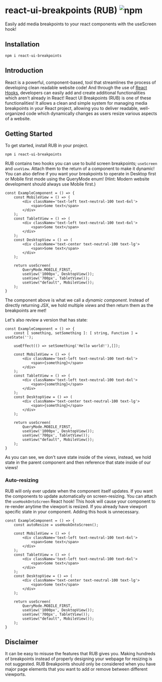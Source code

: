 # react-ui-breakpoints (RUB) ![npm](https://badgen.net/npm/v/react-ui-breakpoints)
Easily add media breakpoints to your react components with the useScreen hook!

## Installation
```
npm i react-ui-breakpoints
```

## Introduction
React is a powerful, component-based, tool that streamlines the process of developing clean readable website code! And through the use of [React Hooks][1], developers can easily add and create additional functionalities which aren't already in React! React UI Breakpoints (RUB) is one of these functionalities! It allows a clean and simple system for managing media breakpoints in your React project, allowing you to deliver readable, well-organized code which dynamically changes as users resize various aspects of a website.

## Getting Started
To get started, install RUB in your project.

```
npm i react-ui-breakpoints
```

RUB contains two hooks you can use to build screen breakpoints; `useScreen` and `useView`. Attach them to the return of a component to make it dynamic!
You can also define if you want your breakpoints to operate in Desktop first or Mobile first mode using the QueryMode enum! (Hint: Modern website development should always use Mobile first.)
```tsx
const ExampleComponent = () => {
    const MobileView = () => (
        <div className='text-left text-neutral-100 text-6xl'>
            <span>Some text</span>
        </div>
    );
    const TabletView = () => (
        <div className='text-left text-neutral-100 text-6xl'>
            <span>Some text</span>
        </div>
    );
    const DesktopView = () => (
        <div className='text-center text-neutral-100 text-lg'>
            <span>Some text</span>
        </div>
    );

    return useScreen(
        QueryMode.MOBILE_FIRST,
        useView('1000px', DesktopView());
        useView('700px', TabletView());
        useView("default", MobileView());
    );
}
```
The component above is what we call a *dynamic component*. Instead of directly returning JSX, we hold multiple *views* and then return them as the breakpoints are met!

Let's also review a version that has state:
```tsx
const ExampleComponent = () => {
    const [ something, setSomething ]: [ string, Function ] = useState('');

    useEffect(() => setSomething('Hello world!'),[]);

    const MobileView = () => (
        <div className='text-left text-neutral-100 text-6xl'>
            <span>{something}</span>
        </div>
    );
    const TabletView = () => (
        <div className='text-left text-neutral-100 text-6xl'>
            <span>{something}</span>
        </div>
    );
    const DesktopView = () => (
        <div className='text-center text-neutral-100 text-lg'>
            <span>{something}</span>
        </div>
    );

    return useScreen(
        QueryMode.MOBILE_FIRST,
        useView('1000px', DesktopView());
        useView('700px', TabletView());
        useView("default", MobileView());
    );
}
```
As you can see, we don't save state inside of the *views*, instead, we hold state in the parent component and then reference that state inside of our views!

### Auto-resizing

RUB will only ever update when the component itself updates. If you want the components to update automatically on screen-resizing. You can attach the `useHookOntoScreen` React hook!
This hook will cause your component to re-render anytime the viewport is resized.
If you already have viewport specific state in your component. Adding this hook is unnecessary.
```tsx
const ExampleComponent = () => {
    const autoResize = useHookOntoScreen();

    const MobileView = () => (
        <div className='text-left text-neutral-100 text-6xl'>
            <span>Some text</span>
        </div>
    );
    const TabletView = () => (
        <div className='text-left text-neutral-100 text-6xl'>
            <span>Some text</span>
        </div>
    );
    const DesktopView = () => (
        <div className='text-center text-neutral-100 text-lg'>
            <span>Some text</span>
        </div>
    );

    return useScreen(
        QueryMode.MOBILE_FIRST,
        useView('1000px', DesktopView());
        useView('700px', TabletView());
        useView("default", MobileView());
    );
}
```

## Disclaimer
It can be easy to misuse the features that RUB gives you.
Making hundreds of breakpoints instead of properly designing your webpage for resizing is not suggested.
RUB Breakpoints should only be considered when you have major page elements that you want to add or remove between different viewports.

[1]: https://reactjs.org/docs/hooks-reference.html
